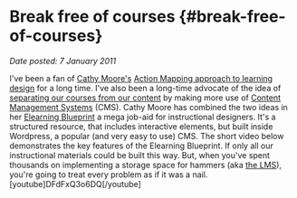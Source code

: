 # Break free of courses {#break-free-of-courses}

_Date posted: 7 January 2011_

I've been a fan of [Cathy Moore's](http://blog.cathy-moore.com/) [Action Mapping approach to learning design](http://blog.cathy-moore.com/2008/05/be-an-elearning-action-hero/) for a long time. I've also been a long-time advocate of the idea of [separating our courses from our content](http://www.learningconversations.co.uk/main/index.php/2008/08/06/courses-and-content?blog=5) by making more use of [Content Management Systems](http://en.wikipedia.org/wiki/Content_management_system) (CMS). Cathy Moore has combined the two ideas in her [Elearning Blueprint](http://www.elearningblueprint.com/) a mega job-aid for instructional designers. It's a structured resource, that includes interactive elements, but built inside Wordpress, a popular (and very easy to use) CMS. The short video below demonstrates the key features of the Elearning Blueprint. If only all our instructional materials could be built this way. But, when you've spent thousands on implementing a storage space for hammers (aka [the LMS](http://www.learningconversations.co.uk/main/index.php/2010/08/15/the-lms-must-die?blog=5)), you're going to treat every problem as if it was a nail. [youtube]DFdFxQ3o6DQ[/youtube]